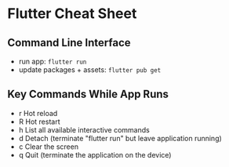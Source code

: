# Flutter Cheat Sheet

## Command Line Interface

* run app: `flutter run`
* update packages + assets: `flutter pub get`

## Key Commands While App Runs

* r	Hot reload
* R	Hot restart
* h	List all available interactive commands
* d	Detach (terminate "flutter run" but leave application running)
* c	Clear the screen
* q	Quit (terminate the application on the device)